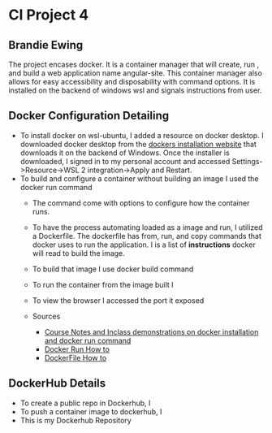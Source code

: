 # CI Project 4 
## Brandie Ewing 


The project encases docker. It is a container manager that will create, run , and build a web application name angular-site. This container manager also allows for easy accessibility and disposability with command options. It is installed on the backend of windows wsl and signals instructions from user.

## Docker Configuration Detailing 
* To install docker on wsl-ubuntu, I added a resource on docker desktop. I downloaded docker desktop from the [dockers installation website](https://docs.docker.com/desktop/features/wsl/) that downloads it on the backend of Windows. Once the installer is downloaded, I signed in to my personal account and accessed Settings->Resource->WSL 2 integration->Apply and Restart.
* To build and configure a container without building an image I used the docker run command
  * The command come with options to configure how the container runs.
 
  * To have the process automating loaded as a image and run, I utilized a Dockerfile. The dockerfile has from, run, and copy commands that docker uses to run the application. I is a list of **instructions** docker will read to build the image. 
  * To build that image I use docker build command
  * To run the container from the image built I
  * To view the browser I accessed the port it exposed
 
  * Sources
    * [Course Notes and Inclass demonstrations on docker installation and docker run command](https://github.com/pattonsgirl/CEG3120/blob/main/CourseNotes/containers.md)
    * [Docker Run How to](https://docs.docker.com/reference/cli/docker/container/run/) 
    * [DockerFile How to](https://dev.to/rodrigokamada/creating-and-running-an-angular-application-in-a-docker-container-40mk)

## DockerHub Details 

* To create a public repo in Dockerhub, I
* To push a container image to dockerhub, I 
* This is my Dockerhub Repository 


